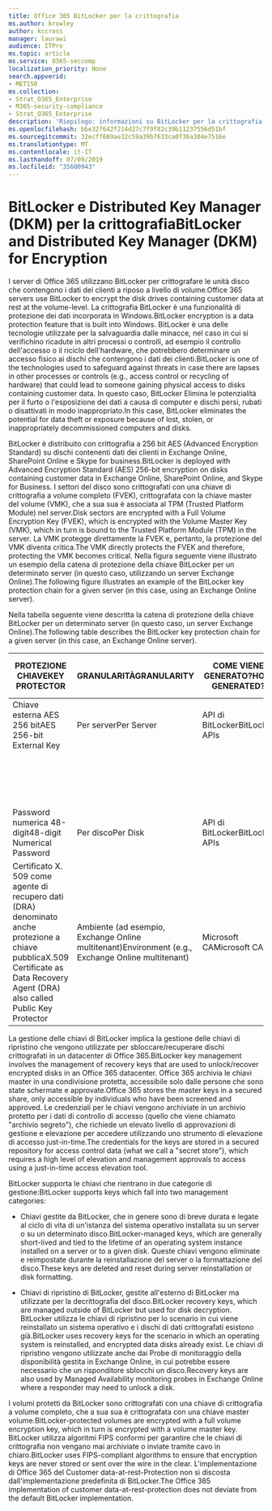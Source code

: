 ```yaml
---
title: Office 365 BitLocker per la crittografia
ms.author: krowley
author: kccross
manager: laurawi
audience: ITPro
ms.topic: article
ms.service: O365-seccomp
localization_priority: None
search.appverid:
- MET150
ms.collection:
- Strat_O365_Enterprise
- M365-security-compliance
- Strat_O365_Enterprise
description: 'Riepilogo: informazioni su BitLocker per la crittografia nel cloud.'
ms.openlocfilehash: bbe32f642f214d27c7f9f82c39b11237556d51bf
ms.sourcegitcommit: 32ecff689ae32c59a39b7633ca0f36a304e7516e
ms.translationtype: MT
ms.contentlocale: it-IT
ms.lasthandoff: 07/09/2019
ms.locfileid: "35600943"
---
```

# <a name="bitlocker-and-distributed-key-manager-dkm-for-encryption"></a><span data-ttu-id="8d4b7-103">BitLocker e Distributed Key Manager (DKM) per la crittografia</span><span class="sxs-lookup"><span data-stu-id="8d4b7-103">BitLocker and Distributed Key Manager (DKM) for Encryption</span></span>

<span data-ttu-id="8d4b7-104">I server di Office 365 utilizzano BitLocker per crittografare le unità disco che contengono i dati dei clienti a riposo a livello di volume.</span><span class="sxs-lookup"><span data-stu-id="8d4b7-104">Office 365 servers use BitLocker to encrypt the disk drives containing customer data at rest at the volume-level.</span></span> <span data-ttu-id="8d4b7-105">La crittografia BitLocker è una funzionalità di protezione dei dati incorporata in Windows.</span><span class="sxs-lookup"><span data-stu-id="8d4b7-105">BitLocker encryption is a data protection feature that is built into Windows.</span></span> <span data-ttu-id="8d4b7-106">BitLocker è una delle tecnologie utilizzate per la salvaguardia dalle minacce, nel caso in cui si verifichino ricadute in altri processi o controlli, ad esempio il controllo dell'accesso o il riciclo dell'hardware, che potrebbero determinare un accesso fisico ai dischi che contengono i dati dei clienti.</span><span class="sxs-lookup"><span data-stu-id="8d4b7-106">BitLocker is one of the technologies used to safeguard against threats in case there are lapses in other processes or controls (e.g., access control or recycling of hardware) that could lead to someone gaining physical access to disks containing customer data.</span></span> <span data-ttu-id="8d4b7-107">In questo caso, BitLocker Elimina le potenzialità per il furto o l'esposizione dei dati a causa di computer e dischi persi, rubati o disattivati in modo inappropriato.</span><span class="sxs-lookup"><span data-stu-id="8d4b7-107">In this case, BitLocker eliminates the potential for data theft or exposure because of lost, stolen, or inappropriately decommissioned computers and disks.</span></span>

<span data-ttu-id="8d4b7-108">BitLocker è distribuito con crittografia a 256 bit AES (Advanced Encryption Standard) su dischi contenenti dati dei clienti in Exchange Online, SharePoint Online e Skype for business.</span><span class="sxs-lookup"><span data-stu-id="8d4b7-108">BitLocker is deployed with Advanced Encryption Standard (AES) 256-bit encryption on disks containing customer data in Exchange Online, SharePoint Online, and Skype for Business.</span></span> <span data-ttu-id="8d4b7-109">I settori del disco sono crittografati con una chiave di crittografia a volume completo (FVEK), crittografata con la chiave master del volume (VMK), che a sua sua è associata al TPM (Trusted Platform Module) nel server.</span><span class="sxs-lookup"><span data-stu-id="8d4b7-109">Disk sectors are encrypted with a Full Volume Encryption Key (FVEK), which is encrypted with the Volume Master Key (VMK), which in turn is bound to the Trusted Platform Module (TPM) in the server.</span></span> <span data-ttu-id="8d4b7-110">La VMK protegge direttamente la FVEK e, pertanto, la protezione del VMK diventa critica.</span><span class="sxs-lookup"><span data-stu-id="8d4b7-110">The VMK directly protects the FVEK and therefore, protecting the VMK becomes critical.</span></span> <span data-ttu-id="8d4b7-111">Nella figura seguente viene illustrato un esempio della catena di protezione della chiave BitLocker per un determinato server (in questo caso, utilizzando un server Exchange Online).</span><span class="sxs-lookup"><span data-stu-id="8d4b7-111">The following figure illustrates an example of the BitLocker key protection chain for a given server (in this case, using an Exchange Online server).</span></span>

<span data-ttu-id="8d4b7-112">Nella tabella seguente viene descritta la catena di protezione della chiave BitLocker per un determinato server (in questo caso, un server Exchange Online).</span><span class="sxs-lookup"><span data-stu-id="8d4b7-112">The following table describes the BitLocker key protection chain for a given server (in this case, an Exchange Online server).</span></span>

| <span data-ttu-id="8d4b7-113">PROTEZIONE CHIAVE</span><span class="sxs-lookup"><span data-stu-id="8d4b7-113">KEY PROTECTOR</span></span> | <span data-ttu-id="8d4b7-114">GRANULARITÀ</span><span class="sxs-lookup"><span data-stu-id="8d4b7-114">GRANULARITY</span></span> | <span data-ttu-id="8d4b7-115">COME VIENE GENERATO?</span><span class="sxs-lookup"><span data-stu-id="8d4b7-115">HOW GENERATED?</span></span> | <span data-ttu-id="8d4b7-116">DOVE VIENE MEMORIZZATO?</span><span class="sxs-lookup"><span data-stu-id="8d4b7-116">WHERE IS IT STORED?</span></span> | <span data-ttu-id="8d4b7-117">PROTEZIONE</span><span class="sxs-lookup"><span data-stu-id="8d4b7-117">PROTECTION</span></span> |
|--------------------------------------------------------------------------------|-------------------------------------------------|----------------|-------------------------|--------------------------------------------------------------------------------------------------|
| <span data-ttu-id="8d4b7-118">Chiave esterna AES 256 bit</span><span class="sxs-lookup"><span data-stu-id="8d4b7-118">AES 256-bit External Key</span></span> | <span data-ttu-id="8d4b7-119">Per server</span><span class="sxs-lookup"><span data-stu-id="8d4b7-119">Per Server</span></span> | <span data-ttu-id="8d4b7-120">API di BitLocker</span><span class="sxs-lookup"><span data-stu-id="8d4b7-120">BitLocker APIs</span></span> | <span data-ttu-id="8d4b7-121">TPM o cassaforte segreta</span><span class="sxs-lookup"><span data-stu-id="8d4b7-121">TPM or Secret Safe</span></span> | <span data-ttu-id="8d4b7-122">Archivio protetto/controllo di accesso</span><span class="sxs-lookup"><span data-stu-id="8d4b7-122">Lockbox / Access Control</span></span> |
|  |  |  | <span data-ttu-id="8d4b7-123">Registro di sistema del server cassette postali</span><span class="sxs-lookup"><span data-stu-id="8d4b7-123">Mailbox Server Registry</span></span> | <span data-ttu-id="8d4b7-124">TPM crittografato</span><span class="sxs-lookup"><span data-stu-id="8d4b7-124">TPM encrypted</span></span> |
| <span data-ttu-id="8d4b7-125">Password numerica 48-digit</span><span class="sxs-lookup"><span data-stu-id="8d4b7-125">48-digit Numerical Password</span></span> | <span data-ttu-id="8d4b7-126">Per disco</span><span class="sxs-lookup"><span data-stu-id="8d4b7-126">Per Disk</span></span> | <span data-ttu-id="8d4b7-127">API di BitLocker</span><span class="sxs-lookup"><span data-stu-id="8d4b7-127">BitLocker APIs</span></span> | <span data-ttu-id="8d4b7-128">Active Directory</span><span class="sxs-lookup"><span data-stu-id="8d4b7-128">Active Directory</span></span> | <span data-ttu-id="8d4b7-129">Archivio protetto/controllo di accesso</span><span class="sxs-lookup"><span data-stu-id="8d4b7-129">Lockbox / Access Control</span></span> |
| <span data-ttu-id="8d4b7-130">Certificato X. 509 come agente di recupero dati (DRA) denominato anche protezione a chiave pubblica</span><span class="sxs-lookup"><span data-stu-id="8d4b7-130">X.509 Certificate as Data Recovery Agent (DRA) also called Public Key Protector</span></span> | <span data-ttu-id="8d4b7-131">Ambiente (ad esempio, Exchange Online multitenant)</span><span class="sxs-lookup"><span data-stu-id="8d4b7-131">Environment (e.g., Exchange Online multitenant)</span></span> | <span data-ttu-id="8d4b7-132">Microsoft CA</span><span class="sxs-lookup"><span data-stu-id="8d4b7-132">Microsoft CA</span></span> | <span data-ttu-id="8d4b7-133">Sistema di compilazione</span><span class="sxs-lookup"><span data-stu-id="8d4b7-133">Build System</span></span> | <span data-ttu-id="8d4b7-134">Nessun utente ha la password completa per la chiave privata.</span><span class="sxs-lookup"><span data-stu-id="8d4b7-134">No one user has the full password to the private key.</span></span> <span data-ttu-id="8d4b7-135">La password è sotto protezione fisica.</span><span class="sxs-lookup"><span data-stu-id="8d4b7-135">The password is under physical protection.</span></span> |


<span data-ttu-id="8d4b7-136">La gestione delle chiavi di BitLocker implica la gestione delle chiavi di ripristino che vengono utilizzate per sbloccare/recuperare dischi crittografati in un datacenter di Office 365.</span><span class="sxs-lookup"><span data-stu-id="8d4b7-136">BitLocker key management involves the management of recovery keys that are used to unlock/recover encrypted disks in an Office 365 datacenter.</span></span> <span data-ttu-id="8d4b7-137">Office 365 archivia le chiavi master in una condivisione protetta, accessibile solo dalle persone che sono state schermate e approvate.</span><span class="sxs-lookup"><span data-stu-id="8d4b7-137">Office 365 stores the master keys in a secured share, only accessible by individuals who have been screened and approved.</span></span> <span data-ttu-id="8d4b7-138">Le credenziali per le chiavi vengono archiviate in un archivio protetto per i dati di controllo di accesso (quello che viene chiamato "archivio segreto"), che richiede un elevato livello di approvazioni di gestione e elevazione per accedere utilizzando uno strumento di elevazione di accesso just-in-time.</span><span class="sxs-lookup"><span data-stu-id="8d4b7-138">The credentials for the keys are stored in a secured repository for access control data (what we call a "secret store"), which requires a high level of elevation and management approvals to access using a just-in-time access elevation tool.</span></span>

<span data-ttu-id="8d4b7-139">BitLocker supporta le chiavi che rientrano in due categorie di gestione:</span><span class="sxs-lookup"><span data-stu-id="8d4b7-139">BitLocker supports keys which fall into two management categories:</span></span>

- <span data-ttu-id="8d4b7-140">Chiavi gestite da BitLocker, che in genere sono di breve durata e legate al ciclo di vita di un'istanza del sistema operativo installata su un server o su un determinato disco.</span><span class="sxs-lookup"><span data-stu-id="8d4b7-140">BitLocker-managed keys, which are generally short-lived and tied to the lifetime of an operating system instance installed on a server or to a given disk.</span></span> <span data-ttu-id="8d4b7-141">Queste chiavi vengono eliminate e reimpostate durante la reinstallazione del server o la formattazione del disco.</span><span class="sxs-lookup"><span data-stu-id="8d4b7-141">These keys are deleted and reset during server reinstallation or disk formatting.</span></span>

- <span data-ttu-id="8d4b7-142">Chiavi di ripristino di BitLocker, gestite all'esterno di BitLocker ma utilizzate per la decrittografia del disco.</span><span class="sxs-lookup"><span data-stu-id="8d4b7-142">BitLocker recovery keys, which are managed outside of BitLocker but used for disk decryption.</span></span> <span data-ttu-id="8d4b7-143">BitLocker utilizza le chiavi di ripristino per lo scenario in cui viene reinstallato un sistema operativo e i dischi di dati crittografati esistono già.</span><span class="sxs-lookup"><span data-stu-id="8d4b7-143">BitLocker uses recovery keys for the scenario in which an operating system is reinstalled, and encrypted data disks already exist.</span></span> <span data-ttu-id="8d4b7-144">Le chiavi di ripristino vengono utilizzate anche dai Probe di monitoraggio della disponibilità gestita in Exchange Online, in cui potrebbe essere necessario che un risponditore sblocchi un disco.</span><span class="sxs-lookup"><span data-stu-id="8d4b7-144">Recovery keys are also used by Managed Availability monitoring probes in Exchange Online where a responder may need to unlock a disk.</span></span>

<span data-ttu-id="8d4b7-145">I volumi protetti da BitLocker sono crittografati con una chiave di crittografia a volume completo, che a sua sua è crittografata con una chiave master volume.</span><span class="sxs-lookup"><span data-stu-id="8d4b7-145">BitLocker-protected volumes are encrypted with a full volume encryption key, which in turn is encrypted with a volume master key.</span></span> <span data-ttu-id="8d4b7-146">BitLocker utilizza algoritmi FIPS conformi per garantire che le chiavi di crittografia non vengano mai archiviate o inviate tramite cavo in chiaro.</span><span class="sxs-lookup"><span data-stu-id="8d4b7-146">BitLocker uses FIPS-compliant algorithms to ensure that encryption keys are never stored or sent over the wire in the clear.</span></span> <span data-ttu-id="8d4b7-147">L'implementazione di Office 365 del Customer data-at-rest-Protection non si discosta dall'implementazione predefinita di BitLocker.</span><span class="sxs-lookup"><span data-stu-id="8d4b7-147">The Office 365 implementation of customer data-at-rest-protection does not deviate from the default BitLocker implementation.</span></span>